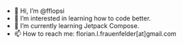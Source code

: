 - 👋 Hi, I’m @fflopsi
- 👀 I’m interested in learning how to code better.
- 🌱 I’m currently learning Jetpack Compose.
- 📫 How to reach me: florian.l.frauenfelder[at]gmail.com
